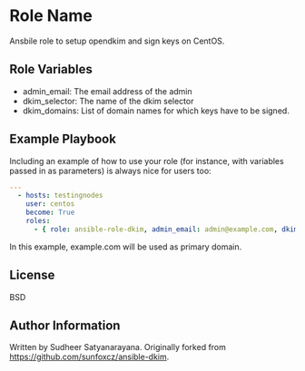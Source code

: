 Role Name
=========

Ansbile role to setup opendkim and sign keys on CentOS.


Role Variables
--------------
  - admin_email: The email address of the admin
  - dkim_selector: The name of the dkim selector
  - dkim_domains: List of domain names for which keys have to be signed.

Example Playbook
----------------

Including an example of how to use your role (for instance, with variables passed in as parameters) is always nice for users too:
```yaml
---
  - hosts: testingnodes
    user: centos
    become: True
    roles:
      - { role: ansible-role-dkim, admin_email: admin@example.com, dkim_selector: default, dkim_domains: [example.com, example.org]}
```
In this example, example.com will be used as primary domain.

License
-------
BSD

Author Information
------------------
Written by Sudheer Satyanarayana. Originally forked from https://github.com/sunfoxcz/ansible-dkim.


